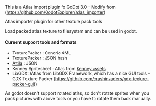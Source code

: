 This is a Atlas import plugin fo GoDot 3.0 - Modify from 
(https://github.com/GodotExplorer/atlas_importer)

Atlas importer plugin for other texture pack tools

Load packed atlas texture to filesystem and can be used in godot.

#### Cureent support tools and formats
- TexturePacker : Generic XML
- TexturePacker : JSON hash
- [Attila](https://github.com/r-lyeh/attila) : JSON
- Kenney Spritesheet : Atlas from [Kenney assets](http://kenney.nl/assets)
- LibGDX: (Atlas from LibGDX Framework, which has a nice GUI tools - GDX Texture Packer (https://github.com/crashinvaders/gdx-texture-packer-gui))

As godot doesn't support rotated atlas, so don't rotate sprites when you pack pictures with above tools or you have to rotate them back manually.
